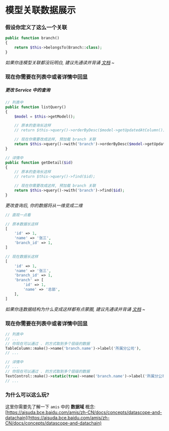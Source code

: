 # 模型关联数据展示

### 假设你定义了这么一个关联

```php
public function branch()
{
    return $this->belongsTo(Branch::class);
}
```

_如果你连模型关联都没玩明白, 建议先通读并背诵 [文档](https://learnku.com/docs/laravel/9.x/eloquent-relationships/12252) ~_



### 现在你需要在列表中或者详情中回显


##### 更改 Service 中的查询

```php
// 列表中
public function listQuery()
{
    $model = $this->getModel();

    // 原本的查询长这样
    // return $this->query()->orderByDesc($model->getUpdatedAtColumn());

    // 现在你需要改成这样, 预加载 branch 关联
    return $this->query()->with('branch')->orderByDesc($model->getUpdatedAtColumn());
}

// 详情中
public function getDetail($id)
{
    // 原本的查询长这样
    // return $this->query()->find($id);

    // 现在你需要改成这样, 预加载 branch 关联
    return $this->query()->with('branch')->find($id);
}
```

_更改查询后, 你的数据将从一维变成二维_

```php
// 直观一点看

// 原本数据长这样
[
    'id' => 1,
    'name' => '张三',
    'branch_id' => 1,
]

// 现在数据长这样
[
    'id' => 1,
    'name' => '张三',
    'branch_id' => 1,
    'branch' => [
        'id' => 1,
        'name' => '总部',
    ],
]
```

_如果你连数据结构为什么变成这样都有点蒙圈, 建议先通读并背诵 [文档](https://learnku.com/docs/laravel/9.x/eloquent-relationships/12252#012e7e) ~_



### 现在你需要在列表中或者详情中回显

```php      
// 列表中
// ...
// 你现在可以通过 . 的方式取到多个层级的数据
TableColumn::make()->name('branch.name')->label('所属分公司'),
// ...

// 详情中
// ...
// 你现在可以通过 . 的方式取到多个层级的数据
TextControl::make()->static(true)->name('branch.name')->label('所属分公司'),
// ...
```



### 为什么可以这么玩?

这里你需要先了解一下 `amis` 中的 __数据域__ 概念: 
[https://aisuda.bce.baidu.com/amis/zh-CN/docs/concepts/datascope-and-datachain](https://aisuda.bce.baidu.com/amis/zh-CN/docs/concepts/datascope-and-datachain)
